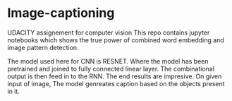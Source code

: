 # Image-captioning
UDACITY assignement for computer vision
This repo contains jupyter notebooks which shows the true power of combined word embedding and image pattern detection. 

The model used here for CNN is RESNET. Where the model has been pretrained and joined to fully connected linear layer. The combinational output is then feed in to the RNN. The end results are impresive. On given input of image, The model genreates caption based on the objects present in it.
